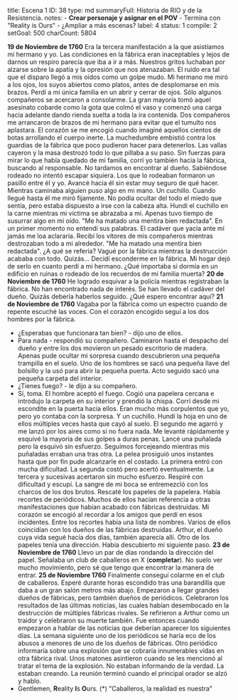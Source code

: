 title:          Escena 1
ID:             38
type:           md
summaryFull:    Historia de RIO y de la Resistencia.
notes:          - **Crear personaje y asignar en el POV**
                - Termina con "Reality is Ours"
                - ¿Ampliar a más escenas?
label:          4
status:         1
compile:        2
setGoal:        500
charCount:      5804


**19 de Noviembre de 1760**
Era la tercera manifestación a la que asistíamos mi hermano y yo. Las condiciones en la fábrica eran inaceptables y lejos de darnos un respiro parecía que iba a ir a más. Nuestros gritos luchaban por alzarse sobre la apatía y la opresión que nos atenazaban.
El ruido era tal que el disparo llegó a mis oídos como un golpe mudo.
Mi hermano me miró a los ojos, los suyos abiertos como platos, antes de desplomarse en mis brazos.
Perdí a mi única familia en un abrir y cerrar de ojos.
Sólo algunos compañeros se acercaron a consolarme. La gran mayoría tomó aquel asesinato cobarde como la gota que colmó el vaso y comenzó una carga hacia adelante dando rienda suelta a toda la ira contenida.
Dos compañeros me arrancaron de brazos de mi hermano para evitar que el tumulto nos aplastara. El corazón se me encogió cuando imaginé aquellos cientos de botas arrollando el cuerpo inerte.
La muchedumbre embistió contra los guardias de la fábrica que poco pudieron hacer  para detenerlos. Las vallas cayeron y la masa destrozó todo lo que pillaba a su paso.
Sin fuerzas para mirar lo que había quedado de mi familia, corrí yo también hacia la fábrica, buscando al responsable.
No tardamos en encontrar al dueño.
Sabiéndose rodeado no intentó escapar siquiera. Los que lo rodeaban formaron un pasillo entre él y yo. Avancé hacia él sin estar muy seguro de qué hacer.
Mientras caminaba alguien puso algo en mi mano.
Un cuchillo.
Cuando llegué hasta él me miró fijamente. No podía ocultar del todo el miedo que sentía, pero estaba dispuesto a irse con la cabeza alta.
Hundí el cuchillo en la carne mientras mi víctima se abrazaba a mí. Apenas tuvo tiempo de susurrar algo en mi oído.
"Me ha matado una mentira bien redactada".
En un primer momento no entendí sus palabras. El cadáver que yacía ante mí jamás me loa aclararía.
Recibí los vítores de mis compañeros mientras destrozaban todo a mi alrededor.
"Me ha matado una mentira bien redactada". ¿A qué se refería?
Vagué por la fábrica mientras la destrucción acababa con todo.
Quizás...
Decidí esconderme en la fábrica. Mi hogar dejó de serlo en cuanto perdí a mi hermano. ¿Qué importaba si dormía en un edificio en ruinas o rodeado de los recuerdos de mi familia muerta?
**20 de Noviembre de 1760**
He logrado esquivar a la policía mientras registraban la fábrica. No han encontrado nada de interés.
Se han llevado el cadáver del dueño. Quizás debería haberlos seguido.
¿Qué espero encontrar aquí?
**21 de Noviembre de 1760**
Vagaba por la fábrica como un espectro cuando de repente escuché las voces. Con el corazón encogido seguí a los dos hombres por la fábrica.
- ¿Esperabas que funcionara tan bien? - dijo uno de ellos.
- Para nada - respondió su compañero.
Caminaron hasta el despacho del dueño y entre los dos movieron un pesado escritorio de madera. Apenas pude ocultar mi sorpresa cuando descubrieron una pequeña trampilla en el suelo.
Uno de los hombres se sacó una pequeña llave del bolsillo y la usó para abrir la pequeña puerta. Acto seguido sacó una pequeña carpeta del interior.
- ¿Tienes fuego? - le dijo a su compañero.
- Sí, toma.
El hombre aceptó el fuego. Cogió una papelera cercana e introdujo la carpeta en su interior y prendió la chispa.
Corrí desde mi escondite en la puerta hacia ellos. Eran mucho más corpulentos que yo, pero yo contaba con la sorpresa. Y un cuchillo.
Hundí la hoja en uno de ellos múltiples veces hasta que cayó al suelo. El segundo me agarró y me lanzó por los aires como si no fuera nada. Me levanté rápidamente y esquivé la mayoría de sus golpes a duras penas. Lancé una puñalada pero la esquivó sin esfuerzo. Seguimos forcejeando mientras mis puñaladas erraban una tras otra.
La pelea prosiguió unos instantes hasta que por fin pude alcanzarle en el costado. La primera entró con mucha dificultad. La segunda costó pero acertó eventualmente. La tercera y sucesivas acertaron sin mucho esfuerzo.
Respiré con dificultad y escupí. La sangre de mi boca se entremezcló con los charcos  de los dos brutos.
Rescaté los papeles de la papelera. Había recortes de periódicos. Muchos de ellos hacían referencia a otras manifestaciones que habían acabado con fábricas destruidas. Mi corazón se encogió al recordar a los amigos que perdí en esos incidentes.
Entre los recortes había una lista de nombres. Varios de ellos coincidían con los dueños de las fábricas destruidas. Arthur, el dueño cuya vida segué hacía dos días, también aparecía allí. 
Otro de los papeles tenía una dirección.
Había descubierto mi siguiente paso.
**23 de Noviembre de 1760**
Llevo un par de días rondando la dirección del papel. Señalaba un club de caballeros en X (**completar**). No suelo ver mucho movimiento, pero sé que tengo que encontrar la manera de entrar.
**25 de Noviembre 1760**
Finalmente conseguí colarme en el club de caballeros. Esperé durante horas escondido tras una barandilla que daba a un gran salón metros más abajo.
Empezaron a llegar grandes dueños de fábricas, pero también dueños de periódicos.
Celebraron los resultados de las últimas noticias, las cuales habían desembocado en la destrucción de múltiples fábricas rivales. Se refirieron a Arthur como un traidor y celebraron su muerte también.
Fue entonces cuando empezaron a hablar de las noticias que deberían aparecer los siguientes días.
La semana siguiente uno de los periódicos se haría eco de los abusos a menores de uno de los dueños de fábricas. Otro periódico informaría sobre una explosión que se cobraría innumerables vidas en otra fábrica rival. Unos matones asintieron cuando se les mencionó al tratar el tema de la explosión.
No estaban informando de la verdad. La estaban creando.
La reunión terminó cuando el principal orador se alzó y hablo.
- Gentlemen, **R**eality **I**s **O**urs.
(*) "Caballeros, la realidad es nuestra"